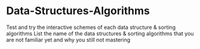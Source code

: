 # Data-Structures-Algorithms
Test and try the interactive schemes of each data structure &amp; sorting algorithms List the name of the data structures  &amp; sorting algorithms that you are not  familiar yet and why you still not mastering 

